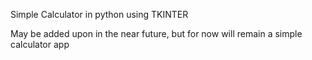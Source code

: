 Simple Calculator in python using TKINTER


May be added upon in the near future, but for now will remain a
simple calculator app

